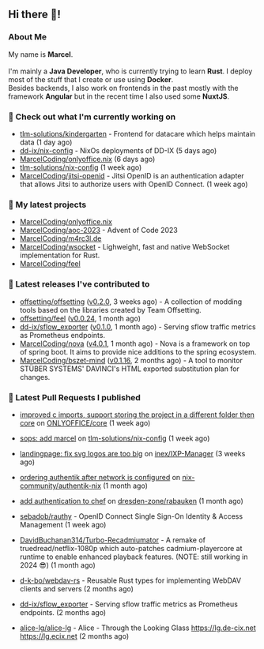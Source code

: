 ## Hi there 👋!




### About Me

My name is **Marcel**.
<br><br>
I'm mainly a **Java Developer**, who is currently trying to learn **Rust**. I deploy most of the stuff that I create or use using **Docker**.
<br>
Besides backends, I also work on frontends in the past mostly with the framework **Angular** but in the recent time I also used some **NuxtJS**. 



### 👷 Check out what I'm currently working on

- [tlm-solutions/kindergarten](https://github.com/tlm-solutions/kindergarten) - Frontend for datacare which helps maintain data  (1 day ago)
- [dd-ix/nix-config](https://github.com/dd-ix/nix-config) - NixOs deployments of DD-IX (5 days ago)
- [MarcelCoding/onlyoffice.nix](https://github.com/MarcelCoding/onlyoffice.nix) (6 days ago)
- [tlm-solutions/nix-config](https://github.com/tlm-solutions/nix-config) (1 week ago)
- [MarcelCoding/jitsi-openid](https://github.com/MarcelCoding/jitsi-openid) - Jitsi OpenID is an authentication adapter that allows Jitsi to authorize users with OpenID Connect. (1 week ago)

### 🌱 My latest projects

- [MarcelCoding/onlyoffice.nix](https://github.com/MarcelCoding/onlyoffice.nix)
- [MarcelCoding/aoc-2023](https://github.com/MarcelCoding/aoc-2023) - Advent of Code 2023
- [MarcelCoding/m4rc3l.de](https://github.com/MarcelCoding/m4rc3l.de)
- [MarcelCoding/wsocket](https://github.com/MarcelCoding/wsocket) - Lighweight, fast and native WebSocket implementation for Rust.
- [MarcelCoding/feel](https://github.com/MarcelCoding/feel)

### 🔭 Latest releases I've contributed to

- [offsetting/offsetting](https://github.com/offsetting/offsetting) ([v0.2.0](https://github.com/offsetting/offsetting/releases/tag/v0.2.0), 3 weeks ago) - A collection of modding tools based on the libraries created by Team Offsetting.
- [offsetting/feel](https://github.com/offsetting/feel) ([v0.0.24](https://github.com/offsetting/feel/releases/tag/v0.0.24), 1 month ago)
- [dd-ix/sflow_exporter](https://github.com/dd-ix/sflow_exporter) ([v0.1.0](https://github.com/dd-ix/sflow_exporter/releases/tag/v0.1.0), 1 month ago) - Serving sflow traffic metrics as Prometheus endpoints.
- [MarcelCoding/nova](https://github.com/MarcelCoding/nova) ([v4.0.1](https://github.com/MarcelCoding/nova/releases/tag/v4.0.1), 1 month ago) - Nova is a framework on top of spring boot. It aims to provide nice additions to the spring ecosystem.
- [MarcelCoding/bszet-mind](https://github.com/MarcelCoding/bszet-mind) ([v0.1.16](https://github.com/MarcelCoding/bszet-mind/releases/tag/v0.1.16), 2 months ago) - A tool to monitor STÜBER SYSTEMS&#39; DAVINCI&#39;s HTML exported substitution plan for changes.

### 🔨 Latest Pull Requests I published

- [improved c imports, support storing the project in a different folder then core](https://github.com/ONLYOFFICE/core/pull/1476) on [ONLYOFFICE/core](https://github.com/ONLYOFFICE/core) (1 week ago)
- [sops: add marcel](https://github.com/tlm-solutions/nix-config/pull/20) on [tlm-solutions/nix-config](https://github.com/tlm-solutions/nix-config) (1 week ago)
- [landingpage: fix svg logos are too big](https://github.com/inex/IXP-Manager/pull/892) on [inex/IXP-Manager](https://github.com/inex/IXP-Manager) (3 weeks ago)
- [ordering authentik after network is configured](https://github.com/nix-community/authentik-nix/pull/21) on [nix-community/authentik-nix](https://github.com/nix-community/authentik-nix) (1 month ago)
- [add authentication to chef](https://github.com/dresden-zone/rabauken/pull/2) on [dresden-zone/rabauken](https://github.com/dresden-zone/rabauken) (1 month ago)

- [sebadob/rauthy](https://github.com/sebadob/rauthy) - OpenID Connect Single Sign-On Identity &amp; Access Management (1 week ago)
- [DavidBuchanan314/Turbo-Recadmiumator](https://github.com/DavidBuchanan314/Turbo-Recadmiumator) - A remake of truedread/netflix-1080p which auto-patches cadmium-playercore at runtime to enable enhanced playback features. (NOTE: still working in 2024 😎) (1 month ago)
- [d-k-bo/webdav-rs](https://github.com/d-k-bo/webdav-rs) - Reusable Rust types for implementing WebDAV clients and servers (2 months ago)
- [dd-ix/sflow_exporter](https://github.com/dd-ix/sflow_exporter) - Serving sflow traffic metrics as Prometheus endpoints. (2 months ago)
- [alice-lg/alice-lg](https://github.com/alice-lg/alice-lg) - Alice - Through the Looking Glass https://lg.de-cix.net https://lg.ecix.net (2 months ago)

